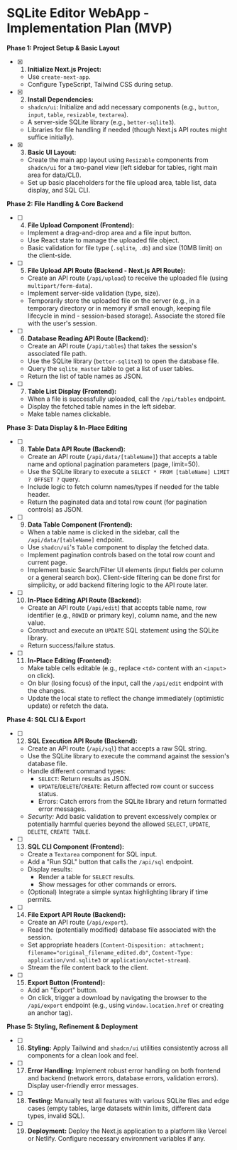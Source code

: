 # SQLite Editor WebApp - Implementation Plan (MVP)

**Phase 1: Project Setup & Basic Layout**

- [x] 1.  **Initialize Next.js Project:**
    *   Use `create-next-app`.
    *   Configure TypeScript, Tailwind CSS during setup.
- [x] 2.  **Install Dependencies:**
    *   `shadcn/ui`: Initialize and add necessary components (e.g., `button`, `input`, `table`, `resizable`, `textarea`).
    *   A server-side SQLite library (e.g., `better-sqlite3`).
    *   Libraries for file handling if needed (though Next.js API routes might suffice initially).
- [x] 3.  **Basic UI Layout:**
    *   Create the main app layout using `Resizable` components from `shadcn/ui` for a two-panel view (left sidebar for tables, right main area for data/CLI).
    *   Set up basic placeholders for the file upload area, table list, data display, and SQL CLI.

**Phase 2: File Handling & Core Backend**

- [ ] 4.  **File Upload Component (Frontend):**
    *   Implement a drag-and-drop area and a file input button.
    *   Use React state to manage the uploaded file object.
    *   Basic validation for file type (`.sqlite`, `.db`) and size (10MB limit) on the client-side.
- [ ] 5.  **File Upload API Route (Backend - Next.js API Route):**
    *   Create an API route (`/api/upload`) to receive the uploaded file (using `multipart/form-data`).
    *   Implement server-side validation (type, size).
    *   Temporarily store the uploaded file on the server (e.g., in a temporary directory or in memory if small enough, keeping file lifecycle in mind - session-based storage). Associate the stored file with the user's session.
- [ ] 6.  **Database Reading API Route (Backend):**
    *   Create an API route (`/api/tables`) that takes the session's associated file path.
    *   Use the SQLite library (`better-sqlite3`) to open the database file.
    *   Query the `sqlite_master` table to get a list of user tables.
    *   Return the list of table names as JSON.
- [ ] 7.  **Table List Display (Frontend):**
    *   When a file is successfully uploaded, call the `/api/tables` endpoint.
    *   Display the fetched table names in the left sidebar.
    *   Make table names clickable.

**Phase 3: Data Display & In-Place Editing**

- [ ] 8.  **Table Data API Route (Backend):**
    *   Create an API route (`/api/data/[tableName]`) that accepts a table name and optional pagination parameters (page, limit=50).
    *   Use the SQLite library to execute a `SELECT * FROM [tableName] LIMIT ? OFFSET ?` query.
    *   Include logic to fetch column names/types if needed for the table header.
    *   Return the paginated data and total row count (for pagination controls) as JSON.
- [ ] 9.  **Data Table Component (Frontend):**
    *   When a table name is clicked in the sidebar, call the `/api/data/[tableName]` endpoint.
    *   Use `shadcn/ui`'s `Table` component to display the fetched data.
    *   Implement pagination controls based on the total row count and current page.
    *   Implement basic Search/Filter UI elements (input fields per column or a general search box). Client-side filtering can be done first for simplicity, or add backend filtering logic to the API route later.
- [ ] 10. **In-Place Editing API Route (Backend):**
    *   Create an API route (`/api/edit`) that accepts table name, row identifier (e.g., `ROWID` or primary key), column name, and the new value.
    *   Construct and execute an `UPDATE` SQL statement using the SQLite library.
    *   Return success/failure status.
- [ ] 11. **In-Place Editing (Frontend):**
    *   Make table cells editable (e.g., replace `<td>` content with an `<input>` on click).
    *   On blur (losing focus) of the input, call the `/api/edit` endpoint with the changes.
    *   Update the local state to reflect the change immediately (optimistic update) or refetch the data.

**Phase 4: SQL CLI & Export**

- [ ] 12. **SQL Execution API Route (Backend):**
    *   Create an API route (`/api/sql`) that accepts a raw SQL string.
    *   Use the SQLite library to execute the command against the session's database file.
    *   Handle different command types:
        *   `SELECT`: Return results as JSON.
        *   `UPDATE`/`DELETE`/`CREATE`: Return affected row count or success status.
        *   Errors: Catch errors from the SQLite library and return formatted error messages.
    *   *Security:* Add basic validation to prevent excessively complex or potentially harmful queries beyond the allowed `SELECT`, `UPDATE`, `DELETE`, `CREATE TABLE`.
- [ ] 13. **SQL CLI Component (Frontend):**
    *   Create a `Textarea` component for SQL input.
    *   Add a "Run SQL" button that calls the `/api/sql` endpoint.
    *   Display results:
        *   Render a table for `SELECT` results.
        *   Show messages for other commands or errors.
    *   (Optional) Integrate a simple syntax highlighting library if time permits.
- [ ] 14. **File Export API Route (Backend):**
    *   Create an API route (`/api/export`).
    *   Read the (potentially modified) database file associated with the session.
    *   Set appropriate headers (`Content-Disposition: attachment; filename="original_filename_edited.db"`, `Content-Type: application/vnd.sqlite3` or `application/octet-stream`).
    *   Stream the file content back to the client.
- [ ] 15. **Export Button (Frontend):**
    *   Add an "Export" button.
    *   On click, trigger a download by navigating the browser to the `/api/export` endpoint (e.g., using `window.location.href` or creating an anchor tag).

**Phase 5: Styling, Refinement & Deployment**

- [ ] 16. **Styling:** Apply Tailwind and `shadcn/ui` utilities consistently across all components for a clean look and feel.
- [ ] 17. **Error Handling:** Implement robust error handling on both frontend and backend (network errors, database errors, validation errors). Display user-friendly error messages.
- [ ] 18. **Testing:** Manually test all features with various SQLite files and edge cases (empty tables, large datasets within limits, different data types, invalid SQL).
- [ ] 19. **Deployment:** Deploy the Next.js application to a platform like Vercel or Netlify. Configure necessary environment variables if any. 